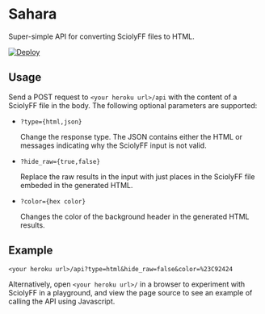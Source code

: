 # Sahara

Super-simple API for converting SciolyFF files to HTML.

[![Deploy](https://www.herokucdn.com/deploy/button.svg)](https://heroku.com/deploy)

## Usage

Send a POST request to `<your heroku url>/api` with the content of a SciolyFF
file in the body. The following optional parameters are supported:

- `?type={html,json}`

  Change the response type. The JSON contains either the HTML or messages
  indicating why the SciolyFF input is not valid.

- `?hide_raw={true,false}`

  Replace the raw results in the input with just places in the SciolyFF file
  embeded in the generated HTML.

- `?color={hex color}`

  Changes the color of the background header in the generated HTML results.

## Example

`<your heroku url>/api?type=html&hide_raw=false&color=%23C92424`

Alternatively, open `<your heroku url>/` in a browser to experiment with
SciolyFF in a playground, and view the page source to see an example of calling
the API using Javascript.
